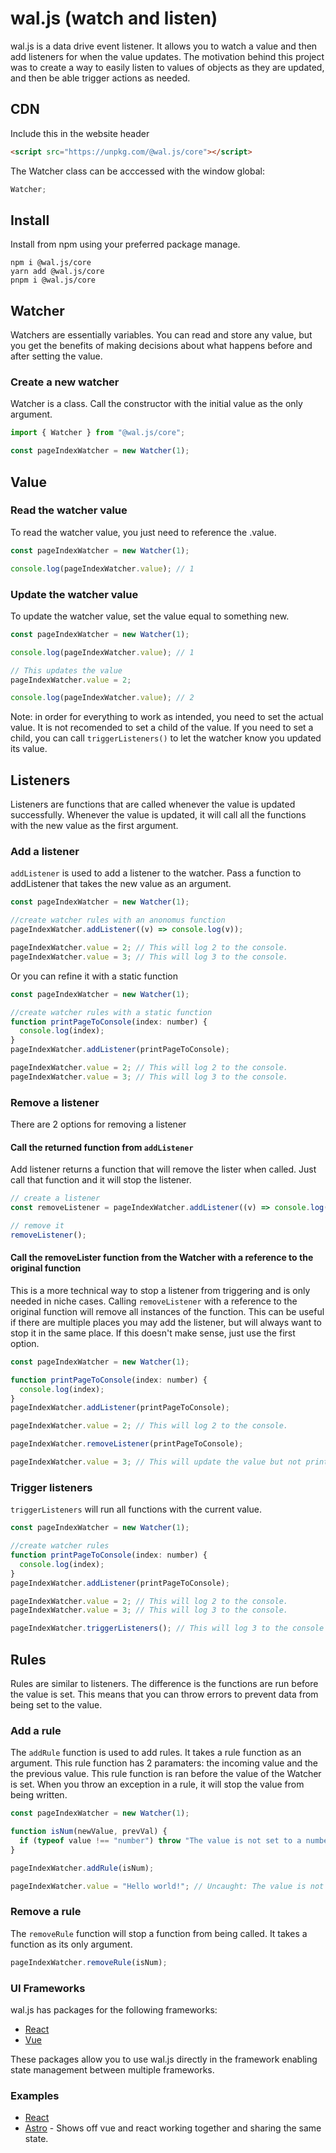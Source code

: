 # wal.js (watch and listen)

wal.js is a data drive event listener. It allows you to watch a value and then add listeners for when the value updates. The motivation behind this project was to create a way to easily listen to values of objects as they are updated, and then be able trigger actions as needed.

## CDN

Include this in the website header

```html
<script src="https://unpkg.com/@wal.js/core"></script>
```

The Watcher class can be acccessed with the window global:

```js
Watcher;
```

## Install

Install from npm using your preferred package manage.

```
npm i @wal.js/core
yarn add @wal.js/core
pnpm i @wal.js/core
```

## Watcher

Watchers are essentially variables. You can read and store any value, but you get the benefits of making decisions about what happens before and after setting the value.

### Create a new watcher

Watcher is a class. Call the constructor with the initial value as the only argument.

```javascript
import { Watcher } from "@wal.js/core";

const pageIndexWatcher = new Watcher(1);
```

## Value

### Read the watcher value

To read the watcher value, you just need to reference the .value.

```javascript
const pageIndexWatcher = new Watcher(1);

console.log(pageIndexWatcher.value); // 1
```

### Update the watcher value

To update the watcher value, set the value equal to something new.

```javascript
const pageIndexWatcher = new Watcher(1);

console.log(pageIndexWatcher.value); // 1

// This updates the value
pageIndexWatcher.value = 2;

console.log(pageIndexWatcher.value); // 2
```

Note: in order for everything to work as intended, you need to set the actual value. It is not recomended to set a child of the value. If you need to set a child, you can call `triggerListeners()` to let the watcher know you updated its value.

## Listeners

Listeners are functions that are called whenever the value is updated successfully. Whenever the value is updated, it will call all the functions with the new value as the first argument.

### Add a listener

`addListener` is used to add a listener to the watcher. Pass a function to addListener that takes the new value as an argument.

```javascript
const pageIndexWatcher = new Watcher(1);

//create watcher rules with an anonomus function
pageIndexWatcher.addListener((v) => console.log(v));

pageIndexWatcher.value = 2; // This will log 2 to the console.
pageIndexWatcher.value = 3; // This will log 3 to the console.
```
Or you can refine it with a static function

```javascript
const pageIndexWatcher = new Watcher(1);

//create watcher rules with a static function
function printPageToConsole(index: number) {
  console.log(index);
}
pageIndexWatcher.addListener(printPageToConsole);

pageIndexWatcher.value = 2; // This will log 2 to the console.
pageIndexWatcher.value = 3; // This will log 3 to the console.
```

### Remove a listener

There are 2 options for removing a listener

#### Call the returned function from `addListener`

Add listener returns a function that will remove the lister when called. Just call that function and it will stop the listener.

```javascript
// create a listener
const removeListener = pageIndexWatcher.addListener((v) => console.log(v));

// remove it
removeListener();
```

#### Call the removeLister function from the Watcher with a reference to the original function
This is a more technical way to stop a listener from triggering and is only needed in niche cases. Calling `removeListener` with a reference to the original function will remove all instances of the function. This can be useful if there are multiple places you may add the listener, but will always want to stop it in the same place. If this doesn't make sense, just use the first option.

```javascript
const pageIndexWatcher = new Watcher(1);

function printPageToConsole(index: number) {
  console.log(index);
}
pageIndexWatcher.addListener(printPageToConsole);

pageIndexWatcher.value = 2; // This will log 2 to the console.

pageIndexWatcher.removeListener(printPageToConsole);

pageIndexWatcher.value = 3; // This will update the value but not print to console
```

### Trigger listeners

`triggerListeners` will run all functions with the current value.

```javascript
const pageIndexWatcher = new Watcher(1);

//create watcher rules
function printPageToConsole(index: number) {
  console.log(index);
}
pageIndexWatcher.addListener(printPageToConsole);

pageIndexWatcher.value = 2; // This will log 2 to the console.
pageIndexWatcher.value = 3; // This will log 3 to the console.

pageIndexWatcher.triggerListeners(); // This will log 3 to the console as it is the current value of the watcher
```

## Rules

Rules are similar to listeners. The difference is the functions are run before the value is set. This means that you can throw errors to prevent data from being set to the value.

### Add a rule

The `addRule` function is used to add rules. It takes a rule function as an argument. This rule function has 2 paramaters: the incoming value and the the previous value. This rule function is ran before the value of the Watcher is set. When you throw an exception in a rule, it will stop the value from being written.

```javascript
const pageIndexWatcher = new Watcher(1);

function isNum(newValue, prevVal) {
  if (typeof value !== "number") throw "The value is not set to a number";
}

pageIndexWatcher.addRule(isNum);

pageIndexWatcher.value = "Hello world!"; // Uncaught: The value is not set to a number
```

### Remove a rule

The `removeRule` function will stop a function from being called. It takes a function as its only argument.

```javascript
pageIndexWatcher.removeRule(isNum);
```

### UI Frameworks

wal.js has packages for the following frameworks:

- [React](./packages/react/README.md)
- [Vue](./packages/vue/README.md)

These packages allow you to use wal.js directly in the framework enabling state management between multiple frameworks.

### Examples

- [React](./examples/react/src/App.tsx)
- [Astro](./examples/astro/src/components/react/Counter.tsx) - Shows off vue and react working together and sharing the same state.
